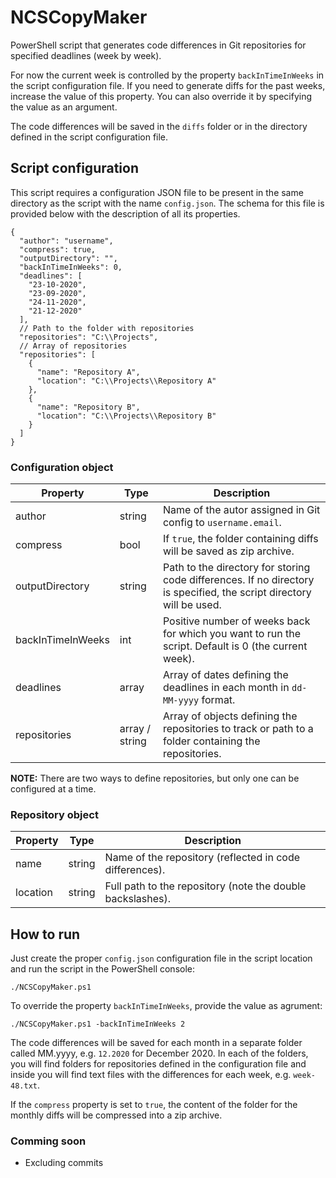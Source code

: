# NCSCopyMaker

PowerShell script that generates code differences in Git repositories for specified deadlines (week by week).

For now the current week is controlled by the property `backInTimeInWeeks` in the script configuration file. If you need to generate diffs for the past weeks, increase the value of this property. You can also override it by specifying the value as an argument.

The code differences will be saved in the `diffs` folder or in the directory defined in the script configuration file.

## Script configuration

This script requires a configuration JSON file to be present in the same directory as the script with the name `config.json`. The schema for this file is provided below with the description of all its properties.

```jsonc
{
  "author": "username",
  "compress": true,
  "outputDirectory": "",
  "backInTimeInWeeks": 0,
  "deadlines": [
    "23-10-2020",
    "23-09-2020",
    "24-11-2020",
    "21-12-2020"
  ],
  // Path to the folder with repositories
  "repositories": "C:\\Projects",
  // Array of repositories
  "repositories": [
    {
      "name": "Repository A",
      "location": "C:\\Projects\\Repository A"
    },
    {
      "name": "Repository B",
      "location": "C:\\Projects\\Repository B"
    }
  ]
}
```

### Configuration object

| **Property**      | **Type**       | **Description**                               |
|-------------------|----------------|-----------------------------------------------|
| author            | string         | Name of the autor assigned in Git config to `username.email`.     |
| compress          | bool           | If `true`, the folder containing diffs will be saved as zip archive. |
| outputDirectory   | string         | Path to the directory for storing code differences. If no directory is specified, the script directory will be used. |
| backInTimeInWeeks | int            | Positive number of weeks back for which you want to run the script. Default is 0 (the current week). |
| deadlines         | array          | Array of dates defining the deadlines in each month in `dd-MM-yyyy` format. |
| repositories      | array / string | Array of objects defining the repositories to track or path to a folder containing the repositories. |

__NOTE:__ There are two ways to define repositories, but only one can be configured at a time.

### Repository object

| **Property**       | **Type** | **Description**                           |
|--------------------|----------|-------------------------------------------|
| name     | string   | Name of the repository (reflected in code differences).  |
| location | string   | Full path to the repository (note the double backslashes). |

## How to run

Just create the proper `config.json` configuration file in the script location and run the script in the PowerShell console:

```lang-none
./NCSCopyMaker.ps1
```

To override the property `backInTimeInWeeks`, provide the value as agrument:

```lang-none
./NCSCopyMaker.ps1 -backInTimeInWeeks 2
```

The code differences will be saved for each month in a separate folder called MM.yyyy, e.g. `12.2020` for December 2020. In each of the folders, you will find folders for repositories defined in the configuration file and inside you will find text files with the differences for each week, e.g. `week-48.txt`.

If the `compress` property is set to `true`, the content of the folder for the monthly diffs will be compressed into a zip archive.

### Comming soon

- Excluding commits

